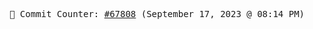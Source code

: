 <p align="center">
    <samp>
        📮 Commit Counter: <a href="https://github.com/Javascript-void0/Javascript-void0/commits/main">#67808</a> (September 17, 2023 @ 08:14 PM)
    </samp>
</p>